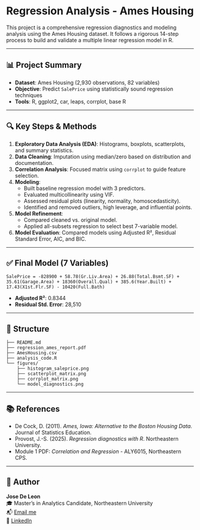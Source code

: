 
# Regression Analysis - Ames Housing

This project is a comprehensive regression diagnostics and modeling analysis using the Ames Housing dataset. It follows a rigorous 14-step process to build and validate a multiple linear regression model in R.

---

## 📊 Project Summary

- **Dataset**: Ames Housing (2,930 observations, 82 variables)
- **Objective**: Predict `SalePrice` using statistically sound regression techniques
- **Tools**: R, ggplot2, car, leaps, corrplot, base R

---

## 🔍 Key Steps & Methods

1. **Exploratory Data Analysis (EDA)**: Histograms, boxplots, scatterplots, and summary statistics.
2. **Data Cleaning**: Imputation using median/zero based on distribution and documentation.
3. **Correlation Analysis**: Focused matrix using `corrplot` to guide feature selection.
4. **Modeling**: 
   - Built baseline regression model with 3 predictors.
   - Evaluated multicollinearity using VIF.
   - Assessed residual plots (linearity, normality, homoscedasticity).
   - Identified and removed outliers, high leverage, and influential points.
5. **Model Refinement**: 
   - Compared cleaned vs. original model.
   - Applied all-subsets regression to select best 7-variable model.
6. **Model Evaluation**: Compared models using Adjusted R², Residual Standard Error, AIC, and BIC.

---

## ✅ Final Model (7 Variables)

`SalePrice = -828900 + 58.78(Gr.Liv.Area) + 26.88(Total.Bsmt.SF) + 35.61(Garage.Area) + 18360(Overall.Qual) + 385.6(Year.Built) + 17.43(X1st.Flr.SF) - 10420(Full.Bath)`

- **Adjusted R²**: 0.8344
- **Residual Std. Error**: 28,510

---

## 📁 Structure

```
├── README.md
├── regression_ames_report.pdf
├── AmesHousing.csv
├── analysis_code.R
└── figures/
    ├── histogram_saleprice.png
    ├── scatterplot_matrix.png
    ├── corrplot_matrix.png
    └── model_diagnostics.png
```
---

## 📚 References

- De Cock, D. (2011). *Ames, Iowa: Alternative to the Boston Housing Data*. Journal of Statistics Education.
- Provost, J.-S. (2025). *Regression diagnostics with R*. Northeastern University.
- Module 1 PDF: *Correlation and Regression* - ALY6015, Northeastern CPS.

---

## 👤 Author  

**Jose De Leon**  
🎓 Master’s in Analytics Candidate, Northeastern University  
📬 [Email me](mailto:j.angel2294@gmail.com)  
🔗 [LinkedIn](https://www.linkedin.com/in/jose-de-leon-analytics/)

